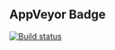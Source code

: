 ## AppVeyor Badge

[![Build status](https://ci.appveyor.com/api/projects/status/141xty1xy1l8brie?svg=true)](https://ci.appveyor.com/project/unchainedraggedy/regexp)

